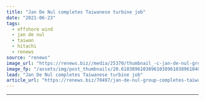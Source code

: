```yaml
---
title: "Jan De Nul completes Taiwanese turbine job"
date: "2021-06-23"
tags: 
  - offshore wind
  - jan de nul
  - taiwan
  - hitachi
  - renews
source: "renews"
image_url: "https://renews.biz//media/25370/thumbnail_-c-jan-de-nul-group-end-of-turbine-installation-for-tpc-owf-taiwan-1.jpg?mode=crop&width=770&heightratio=0.6103896103896103896103896104&slimmage=true"
image_fp: "/assets/img/post_thumbnails/20.6103896103896103896103896104&slimmage=true"
lead: "Jan De Nul completes Taiwanese turbine job"
article_url: "https://renews.biz/70497/jan-de-nul-group-completes-taiwanese-turbine-installation/"
---
```


---

